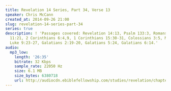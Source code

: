```yaml
---
title: Revelation 14 Series, Part 34, Verse 13
speaker: Chris McCann
created_at: 2014-09-26 21:00
slug: revelation-14-series-part-34
series: true
description: ! 'Passages covered: Revelation 14:13, Psalm 133:3, Romans 6:1-11, Hebrews
  11:21, 2 Corinthians 6:4,9, 1 Corinthians 15:30-31, Colossians 3:5, Matthew 10:38-39,
  Luke 9:23-27, Galatians 2:19-20, Galatians 5:24, Galatians 6:14.'
audio:
  mp3_low:
    length: '26:35'
    bitrate: 32 Kbps
    sample_rate: 22050 Hz
    size: 6.1 MB
    size_bytes: 6380718
    url: http://audiocdn.ebiblefellowship.com/studies/revelation/chapter-14/2014.09.26_McCann_-_Revelation_14_Series_Part_34.mp3
---
```

